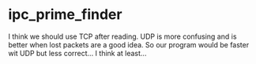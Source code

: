 ipc_prime_finder
================

I think we should use TCP after reading.  UDP is more confusing and is better when lost packets are a good idea.  So our program would be faster wit UDP but less correct... I think at least...
